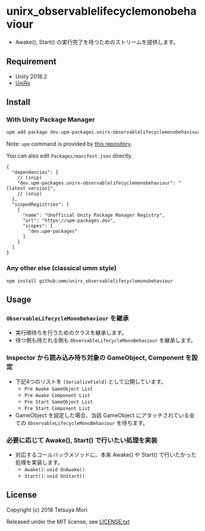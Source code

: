 # unirx_observablelifecyclemonobehaviour

* Awake(), Start() の実行完了を待つためのストリームを提供します。

## Requirement

* Unity 2018.2
* [UniRx](https://github.com/neuecc/UniRx)

## Install

### With Unity Package Manager

```bash
upm add package dev.upm-packages.unirx-observablelifecyclemonobehaviour
```

Note: `upm` command is provided by [this repository](https://github.com/upm-packages/upm-cli).

You can also edit `Packages/manifest.json` directly.

```jsonc
{
  "dependencies": {
    // (snip)
    "dev.upm-packages.unirx-observablelifecyclemonobehaviour": "[latest version]",
    // (snip)
  },
  "scopedRegistries": [
    {
      "name": "Unofficial Unity Package Manager Registry",
      "url": "https://upm-packages.dev",
      "scopes": [
        "dev.upm-packages"
      ]
    }
  ]
}
```

### Any other else (classical umm style)

```shell
npm install github:umm/unirx_observablelifecyclemonobehaviour
```

## Usage

### `ObservableLifecycleMonoBehaviour` を継承

* 実行順待ちを行うためのクラスを継承します。
* 待つ側も待たれる側も `ObservableLifecycleMonoBehaviour` を継承します。

### Inspector から読み込み待ち対象の GameObject, Component を設定

* 下記4つのリストを `[SerializeField]` として公開しています。
  * `Pre Awake GameObject List`
  * `Pre Awake Component List`
  * `Pre Start GameObject List`
  * `Pre Start Component List`
* GameObject を設定した場合、当該 GameObject にアタッチされている全ての `ObservableLifecycleMonoBehaviour` を待ちます。

### 必要に応じて Awake(), Start() で行いたい処理を実装

* 対応するコールバックメソッドに、本来 Awake() や Start() で行いたかった処理を実装します。
  * `Awake()`: `void OnAwake()`
  * `Start()`: `void OnStart()`

## License

Copyright (c) 2018 Tetsuya Mori

Released under the MIT license, see [LICENSE.txt](LICENSE.txt)
